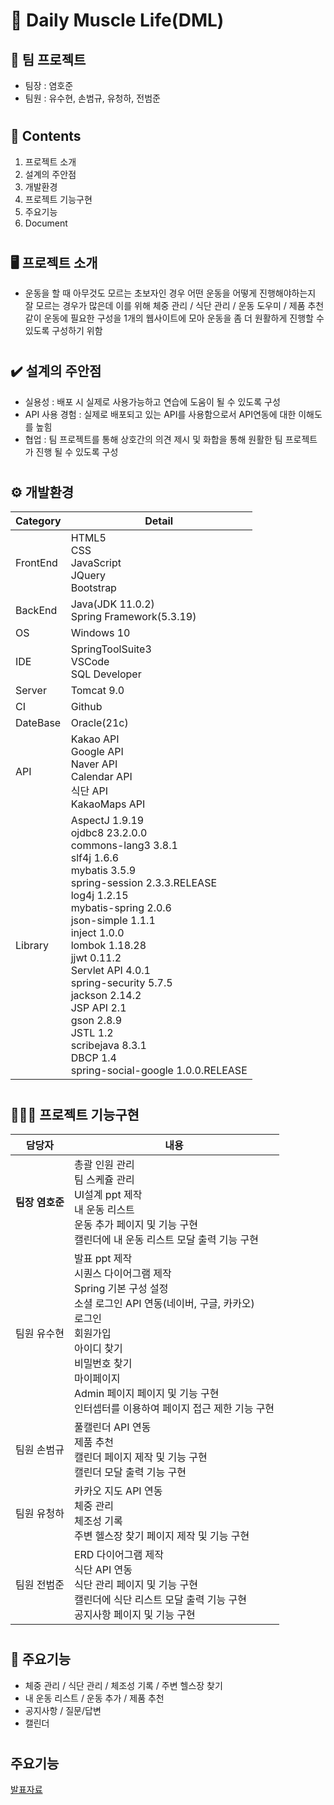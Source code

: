 # 💪 Daily Muscle Life(DML)
##  📣 팀 프로젝트
- 팀장 : 염호준
- 팀원 : 유수현, 손범규, 유청하, 전범준
#
## 📖 Contents
1. 프로젝트 소개
2. 설계의 주안점
3. 개발환경
4. 프로젝트 기능구현
5. 주요기능
6. Document
#
## 🖥️ 프로젝트 소개
- 운동을 할 때 아무것도 모르는 초보자인 경우 어떤 운동을 어떻게 진행해야하는지 잘 모르는 경우가 많은데
  이를 위해 체중 관리 / 식단 관리 / 운동 도우미 / 제품 추천  같이 운동에 필요한 구성을 1개의 웹사이트에 모아 운동을 좀 더 원활하게 진행할 수 있도록 구성하기 위함
#
## ✔️ 설계의 주안점
- 실용성 : 배포 시 실제로 사용가능하고 연습에 도움이 될 수 있도록 구성
- API 사용 경험 : 실제로 배포되고 있는 API를 사용함으로서 API연동에 대한 이해도를 높힘
- 협업 : 팀 프로젝트를 통해 상호간의 의견 제시 및 화합을 통해 원활한 팀 프로젝트가 진행 될 수 있도록 구성
#
## ⚙️ 개발환경
|Category|Detail|
|--------|------|
|FrontEnd|HTML5<br> CSS<br> JavaScript<br> JQuery<br> Bootstrap|
|BackEnd|Java(JDK 11.0.2)<br> Spring Framework(5.3.19)|
|OS|Windows 10|
|IDE|SpringToolSuite3<br> VSCode<br> SQL Developer|
|Server|Tomcat 9.0|
|CI|Github|
|DateBase|Oracle(21c)|
|API|Kakao API<br> Google API<br> Naver API<br> Calendar API<br> 식단 API<br> KakaoMaps API|
|Library|AspectJ 1.9.19 <br>ojdbc8 23.2.0.0<br> commons-lang3 3.8.1<br> slf4j 1.6.6<br> mybatis 3.5.9<br> spring-session 2.3.3.RELEASE<br> log4j 1.2.15<br> mybatis-spring 2.0.6<br> json-simple 1.1.1<br> inject 1.0.0<br> lombok 1.18.28<br> jjwt 0.11.2<br> Servlet API 4.0.1<br> spring-security 5.7.5<br> jackson 2.14.2<br> JSP API 2.1<br> gson 2.8.9<br> JSTL 1.2<br> scribejava 8.3.1<br> DBCP 1.4<br> spring-social-google 1.0.0.RELEASE|
#
## 🧑‍🤝‍🧑 프로젝트 기능구현
|담당자|내용|
|------|----|
|**팀장 염호준**|총괄 인원 관리<br> 팀 스케쥴 관리<br> UI설계 ppt 제작<br> 내 운동 리스트<br> 운동 추가 페이지 및 기능 구현 <br>캘린더에 내 운동 리스트 모달 출력 기능 구현|
|팀원 유수현|발표 ppt 제작<br> 시퀀스 다이어그램 제작<br> Spring 기본 구성 설정<br> 소셜 로그인 API 연동(네이버, 구글, 카카오) <br>로그인<br> 회원가입<br> 아이디 찾기<br> 비밀번호 찾기<br> 마이페이지<br> Admin 페이지 페이지 및 기능 구현 <br>인터셉터를 이용하여 페이지 접근 제한 기능 구현|
|팀원 손범규|풀캘린더 API 연동<br> 제품 추천<br> 캘린더 페이지 제작 및 기능 구현<br> 캘린더 모달 출력 기능 구현|
|팀원 유청하|카카오 지도 API 연동<br> 체중 관리<br> 체조성 기록<br> 주변 헬스장 찾기 페이지 제작 및 기능 구현|
|팀원 전범준|ERD 다이어그램 제작<br> 식단 API 연동<br> 식단 관리 페이지 및 기능 구현<br> 캘린더에 식단 리스트 모달 출력 기능 구현<br> 공지사항 페이지 및 기능 구현
#
## 📌 주요기능
- 체중 관리 / 식단 관리 / 체조성 기록 / 주변 헬스장 찾기
- 내 운동 리스트 / 운동 추가 / 제품 추천
- 공지사항 / 질문/답변
- 캘린더
#
## 주요기능
[발표자료](https://docs.google.com/presentation/d/1aFiRfCkb3Yd7xzLqmzZPHlQKbqLlj_A8/edit#slide=id.g27f8e26b356_16_20)
